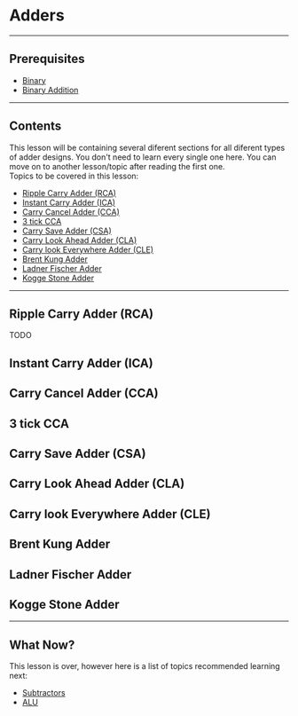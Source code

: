 # Adders

---

## Prerequisites

- [Binary](Binary.md#binary)
- [Binary Addition](Binary%20Addition.md#binary-addition)

---

## Contents

This lesson will be containing several diferent sections for all diferent types of adder designs. You don't need to learn every single one here. You can move on to another lesson/topic after reading the first one.  
Topics to be covered in this lesson:

- [Ripple Carry Adder (RCA)](Adders.md#ripple-carry-adder-rca)
- [Instant Carry Adder (ICA)](Adders.md#instant-carry-adder-ica)
- [Carry Cancel Adder (CCA)](Adders.md#carry-cancel-adder-cca)
- [3 tick CCA](Adders.md#3-tick-cca)
- [Carry Save Adder (CSA)](Adders.md#carry-save-adder-csa)
- [Carry Look Ahead Adder (CLA)](Adders.md#carry-look-ahead-adder-cla)
- [Carry look Everywhere Adder (CLE)](Adders.md#carry-look-everywhere-adder-cle)
- [Brent Kung Adder](Adders.md#brent-kung-adder)
- [Ladner Fischer Adder](Adders.md#ladner-fischer-adder)
- [Kogge Stone Adder](Adders.md#kogge-stone-adder)

---

## Ripple Carry Adder (RCA)

TODO

## Instant Carry Adder (ICA)



## Carry Cancel Adder (CCA)



## 3 tick CCA



## Carry Save Adder (CSA)



## Carry Look Ahead Adder (CLA)



## Carry look Everywhere Adder (CLE)



## Brent Kung Adder



## Ladner Fischer Adder



## Kogge Stone Adder



---
## What Now?

This lesson is over, however here is a list of topics recommended learning next:

- [Subtractors](Subtractors.md#subtractors)
- [ALU](ALU.md#alu)

